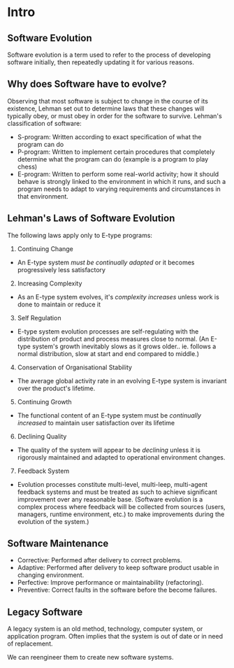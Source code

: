 # Intro

## Software Evolution
Software evolution is a term used to refer to the process of developing software initially, then repeatedly updating it for various reasons.

## Why does Software have to evolve?
Observing that most software is subject to change in the course of its existence, Lehman set out to determine laws that these changes will typically obey, or must obey in order for the software to survive.
Lehman's classification of software:
- S-program: Written according to exact specification of what the program can do
- P-program: Written to implement certain procedures that completely determine what the program can do (example is a program to play chess)
- E-program: Written to perform some real-world activity; how it should behave is strongly linked to the environment in which it runs, and such a program needs to adapt to varying requirements and circumstances in that environment.

## Lehman's Laws of Software Evolution
The following laws apply only to E-type programs:

1. Continuing Change
  - An E-type system *must be continually adapted* or it becomes progressively less satisfactory
2. Increasing Complexity
  - As an E-type system evolves, it's *complexity increases* unless work is done to maintain or reduce it
3. Self Regulation
  - E-type system evolution processes are self-regulating with the distribution of product and process measures close to normal. (An E-type system's growth inevitably slows as it grows older.. ie. follows a normal distribution, slow at start and end compared to middle.)
4. Conservation of Organisational Stability
  - The average global activity rate in an evolving E-type system is invariant over the product's lifetime.
5. Continuing Growth
  - The functional content of an E-type system must be *continually increased* to maintain user satisfaction over its lifetime
6. Declining Quality
  - The quality of the system will appear to be *declining* unless it is rigorously maintained and adapted to operational environment changes.
7. Feedback System
  - Evolution processes constitute multi-level, multi-leep, multi-agent feedback systems and must be treated as such to achieve significant improvement over any reasonable base. (Software evolution is a complex process where feedback will be collected from sources (users, managers, runtime environment, etc.) to make improvements during the evolution of the system.)

## Software Maintenance
- Corrective: Performed after delivery to correct problems.
- Adaptive: Performed after delivery to keep software product usable in changing environment.
- Perfective: Improve performance or maintainability (refactoring).
- Preventive: Correct faults in the software before the become failures.

## Legacy Software
A legacy system is an old method, technology, computer system, or application program. Often implies that the system is out of date or in need of replacement.

We can reengineer them to create new software systems.
